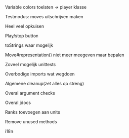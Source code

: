 Variable colors toelaten -> player klasse

Testmodus: moves uitschrijven maken

Heel veel opkuisen

Play/stop button

toStrings waar mogelijk

Move#representation() niet meer meegeven maar bepalen

Zoveel mogelijk unittests

Overbodige imports wat wegdoen

Algemene cleanup(zet alles op streng)

Overal argument checks

Overal jdocs

Ranks toevoegen aan units

Remove unused methods

i18n

